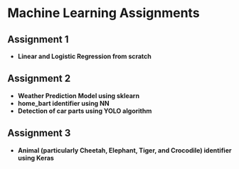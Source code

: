 # Machine Learning Assignments

## Assignment 1
- **Linear and Logistic Regression from scratch**

## Assignment 2
- **Weather Prediction Model using sklearn**
- **home_bart identifier using NN**
- **Detection of car parts using YOLO algorithm**

## Assignment 3
- **Animal (particularly Cheetah, Elephant, Tiger, and Crocodile) identifier using Keras**
